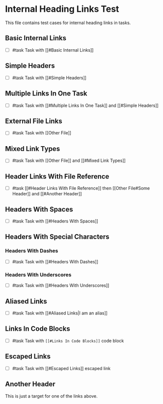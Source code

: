 # Internal Heading Links Test

This file contains test cases for internal heading links in tasks.

## Basic Internal Links

- [ ] #task Task with [[#Basic Internal Links]]

## Simple Headers

- [ ] #task Task with [[#Simple Headers]]

## Multiple Links In One Task

- [ ] #task Task with [[#Multiple Links In One Task]] and [[#Simple Headers]]

## External File Links

- [ ] #task Task with [[Other File]]

## Mixed Link Types

- [ ] #task Task with [[Other File]] and [[#Mixed Link Types]]

## Header Links With File Reference

- [ ] #task [[#Header Links With File Reference]] then [[Other File#Some Header]] and [[#Another Header]]

## Headers With Spaces

- [ ] #task Task with [[#Headers With Spaces]]

## Headers With Special Characters

### Headers With Dashes

- [ ] #task Task with [[#Headers With Dashes]]

### Headers With Underscores

- [ ] #task Task with [[#Headers With Underscores]]

## Aliased Links

- [ ] #task Task with [[#Aliased Links|I am an alias]]

## Links In Code Blocks

- [ ] #task Task with `[[#Links In Code Blocks]]` code block

## Escaped Links

- [ ] #task Task with \[\[#Escaped Links\]\] escaped link

## Another Header

This is just a target for one of the links above.